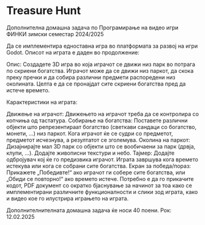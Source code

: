 # Treasure Hunt

Дополнителна домашна задача по Програмирање на видео игри ФИНКИ зимски семестар 2024/2025

Да се имплементира едноставна игра во платформата за развој на игри Godot. Описот на играта е даден во продолжение:

Опис:
Создадете 3D игра во која играчот се движи низ парк во потрага по скриени богатства. Играчот може да се движи низ паркот, да скока преку пречки и да собира различни предмети распоредени низ околината. Целта е да се пронајдат сите скриени богатства пред да истече времето.

Карактеристики на играта:

Движење на играчот: Движењето на играчот треба да се контролира со копчиња од тастатура.
Собирање на богатства: Поставете различни објекти што репрезентираат богатство (светкави сандаци со богатство, монети, ...) низ паркот. Кога играчот ќе се судри со предметот, предметот исчезнува, а резултатот се зголемува.
Околина на паркот: Дизајнирајте мал 3D парк со објекти што се вообичаени за парк (дрвја, клупи, ...). Додајте живописни текстури и небо.
Тајмер: Додајте одбројувач кој ќе го предизвика играчот. Играта завршува кога времето истекува или кога се собрани сите богатства.
Екран за победа/пораз: Прикажете „Победивте!“ ако играчот ги собере сите богатства, или „Обиди се повторно!“ ако времето истече.
Потребно е да го прикачите кодот, PDF документ со ократко бјаснување за начинот за тоа како се имплементирани различните функционалности и слики зод играта, како и видео кое го илустрира играњето на играта.

Дополнителнителната домашна задача ќе носи 40 поени.
Рок: 12.02.2025

